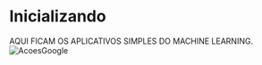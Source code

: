 # Inicializando
AQUI FICAM OS APLICATIVOS SIMPLES DO MACHINE LEARNING.
![AcoesGoogle](https://user-images.githubusercontent.com/78057635/117599859-1b994a00-b121-11eb-9007-d3b1ebd9ecf6.png)
